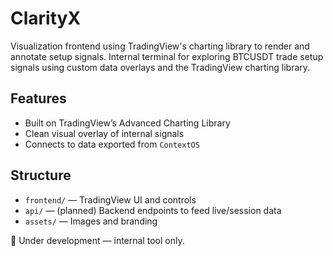 # ClarityX
Visualization frontend using TradingView's charting library to render and annotate setup signals.
Internal terminal for exploring BTCUSDT trade setup signals using custom data overlays and the TradingView charting library.

## Features
- Built on TradingView’s Advanced Charting Library
- Clean visual overlay of internal signals
- Connects to data exported from `ContextOS`

## Structure
- `frontend/` — TradingView UI and controls
- `api/` — (planned) Backend endpoints to feed live/session data
- `assets/` — Images and branding

🚧 Under development — internal tool only.
